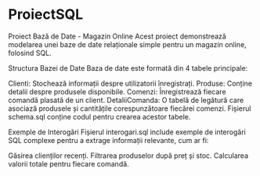 # ProiectSQL
Proiect Bază de Date - Magazin Online
Acest proiect demonstrează modelarea unei baze de date relaționale simple pentru un magazin online, folosind SQL.

Structura Bazei de Date
Baza de date este formată din 4 tabele principale:

Clienti: Stochează informații despre utilizatorii înregistrați.
Produse: Conține detalii despre produsele disponibile.
Comenzi: Înregistrează fiecare comandă plasată de un client.
DetaliiComanda: O tabelă de legătură care asociază produsele și cantitățile corespunzătoare fiecărei comenzi.
Fișierul schema.sql conține codul pentru crearea acestor tabele.

Exemple de Interogări
Fișierul interogari.sql include exemple de interogări SQL complexe pentru a extrage informații relevante, cum ar fi:

Găsirea clienților recenți.
Filtrarea produselor după preț și stoc.
Calcularea valorii totale pentru fiecare comandă.
